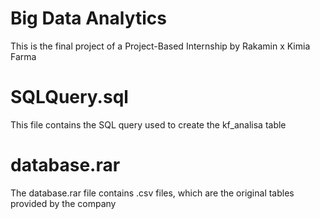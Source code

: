 # Big Data Analytics
This is the final project of a Project-Based Internship by Rakamin x Kimia Farma

# SQLQuery.sql
  This file contains the SQL query used to create the kf_analisa table
# database.rar
  The database.rar file contains .csv files, which are the original tables provided by the company
